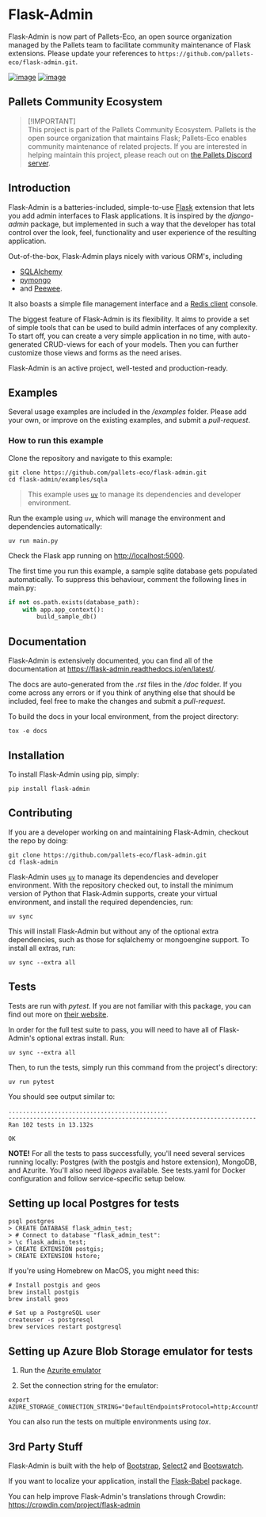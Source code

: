 # Flask-Admin

Flask-Admin is now part of Pallets-Eco, an open source organization managed by the
Pallets team to facilitate community maintenance of Flask extensions. Please update
your references to `https://github.com/pallets-eco/flask-admin.git`.

[![image](https://d322cqt584bo4o.cloudfront.net/flask-admin/localized.svg)](https://crowdin.com/project/flask-admin) [![image](https://github.com/pallets-eco/flask-admin/actions/workflows/tests.yaml/badge.svg?branch=master)](https://github.com/pallets-eco/flask-admin/actions/workflows/test.yaml)

## Pallets Community Ecosystem

> [!IMPORTANT]\
> This project is part of the Pallets Community Ecosystem. Pallets is the open
> source organization that maintains Flask; Pallets-Eco enables community
> maintenance of related projects. If you are interested in helping maintain
> this project, please reach out on [the Pallets Discord server][discord].

## Introduction

Flask-Admin is a batteries-included, simple-to-use
[Flask](https://flask.palletsprojects.com/) extension that lets you add admin
interfaces to Flask applications. It is inspired by the *django-admin*
package, but implemented in such a way that the developer has total
control over the look, feel, functionality and user experience of the resulting
application.

Out-of-the-box, Flask-Admin plays nicely with various ORM\'s, including

- [SQLAlchemy](https://www.sqlalchemy.org/)
- [pymongo](https://pymongo.readthedocs.io/)
- and [Peewee](https://github.com/coleifer/peewee).

It also boasts a simple file management interface and a [Redis client](https://redis.io/) console.

The biggest feature of Flask-Admin is its flexibility. It aims to provide a
set of simple tools that can be used to build admin interfaces of
any complexity. To start off, you can create a very simple
application in no time, with auto-generated CRUD-views for each of your
models. Then you can further customize those views and forms as
the need arises.

Flask-Admin is an active project, well-tested and production-ready.

## Examples

Several usage examples are included in the */examples* folder. Please add your own, or improve on the existing examples, and submit a *pull-request*.

### How to run this example

Clone the repository and navigate to this example:

```shell
git clone https://github.com/pallets-eco/flask-admin.git
cd flask-admin/examples/sqla
```

> This example uses [`uv`](https://docs.astral.sh/uv/) to manage its dependencies and developer environment.

Run the example using `uv`, which will manage the environment and dependencies automatically:

```shell
uv run main.py
```

Check the Flask app running on <http://localhost:5000>.

The first time you run this example, a sample sqlite database gets populated automatically. To suppress this behaviour, comment the following lines in main.py:

```python
if not os.path.exists(database_path):
    with app.app_context():
        build_sample_db()
```

## Documentation

Flask-Admin is extensively documented, you can find all of the
documentation at <https://flask-admin.readthedocs.io/en/latest/>.

The docs are auto-generated from the *.rst* files in the */doc* folder.
If you come across any errors or if you think of anything else that
should be included, feel free to make the changes and submit a *pull-request*.

To build the docs in your local environment, from the project directory:

```shell
tox -e docs
```

## Installation

To install Flask-Admin using pip, simply:

```shell
pip install flask-admin
```

## Contributing

If you are a developer working on and maintaining Flask-Admin, checkout the repo by doing:

```shell
git clone https://github.com/pallets-eco/flask-admin.git
cd flask-admin
```

Flask-Admin uses [`uv`](https://docs.astral.sh/uv/) to manage its dependencies and developer environment. With
the repository checked out, to install the minimum version of Python that Flask-Admin supports, create your
virtual environment, and install the required dependencies, run:

```shell
uv sync
```

This will install Flask-Admin but without any of the optional extra dependencies, such as those for sqlalchemy
or mongoengine support. To install all extras, run:

```shell
uv sync --extra all
```

## Tests

Tests are run with *pytest*. If you are not familiar with this package, you can find out more on [their website](https://pytest.org/).

In order for the full test suite to pass, you will need to have all of Flask-Admin's optional extras install. Run:

```shell
uv sync --extra all
```

Then, to run the tests, simply run this command from the project's directory:

```shell
uv run pytest
```

You should see output similar to:

```shell
.............................................
----------------------------------------------------------------------
Ran 102 tests in 13.132s

OK
```

**NOTE!** For all the tests to pass successfully, you'll need several services running locally:
Postgres (with the postgis and hstore extension), MongoDB, and Azurite.
You'll also need *libgeos* available.
See tests.yaml for Docker configuration and follow service-specific setup below.

## Setting up local Postgres for tests

```shell
psql postgres
> CREATE DATABASE flask_admin_test;
> # Connect to database "flask_admin_test":
> \c flask_admin_test;
> CREATE EXTENSION postgis;
> CREATE EXTENSION hstore;
```

If you\'re using Homebrew on MacOS, you might need this:

```shell
# Install postgis and geos
brew install postgis
brew install geos

# Set up a PostgreSQL user
createuser -s postgresql
brew services restart postgresql
```

## Setting up Azure Blob Storage emulator for tests

1. Run the [Azurite emulator](https://learn.microsoft.com/azure/storage/common/storage-use-azurite?tabs=visual-studio%2Cblob-storage)

2. Set the connection string for the emulator:

```shell
export AZURE_STORAGE_CONNECTION_STRING="DefaultEndpointsProtocol=http;AccountName=devstoreaccount1;AccountKey=Eby8vdM02xNOcqFlqUwJPLlmEtlCDXJ1OUzFT50uSRZ6IFsuFq2UVErCz4I6tq/K1SZFPTOtr/KBHBeksoGMGw==;BlobEndpoint=http://127.0.0.1:10000/devstoreaccount1;"
```

You can also run the tests on multiple environments using *tox*.

## 3rd Party Stuff

Flask-Admin is built with the help of
[Bootstrap](https://getbootstrap.com/),
[Select2](https://github.com/ivaynberg/select2) and
[Bootswatch](https://bootswatch.com/).

If you want to localize your application, install the
[Flask-Babel](https://pypi.python.org/pypi/Flask-Babel) package.

You can help improve Flask-Admin\'s translations through Crowdin:
<https://crowdin.com/project/flask-admin>

<!-- refs -->
[discord]: https://discord.gg/pallets
